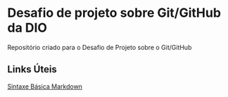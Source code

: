 # Desafio de projeto sobre Git/GitHub da DIO
Repositório criado para o Desafio de Projeto sobre o Git/GitHub

## Links Úteis
[Sintaxe Básica Markdown](https://www.markdownguide.org/basic-syntax/)
